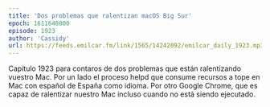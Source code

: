 ```yaml
---
title: 'Dos problemas que ralentizan macOS Big Sur'
epoch: 1611648000
episode: 1923
author: 'Cassidy'
url: https://feeds.emilcar.fm/link/1565/14242092/emilcar_daily_1923.mp3
---
```


Capítulo 1923 para contaros de dos problemas que están ralentizando vuestro Mac. Por un lado el proceso helpd que consume recursos a tope en Mac con español de España como idioma. Por otro Google Chrome, que es capaz de ralentizar nuestro Mac incluso cuando no está siendo ejecutado.